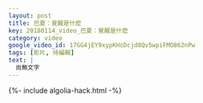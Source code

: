 ```yaml
---
layout: post
title: 巴夏：覺醒是什麽
key: 20180114_video_巴夏：覺醒是什麽
category: video
google_video_id: 17GG4jEY9xypKHcDcjd8Qv5wpiFMO862nPw
tags: [影片, 待編輯]
text: |
  尚無文字
---
```


{%- include algolia-hack.html -%}
